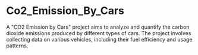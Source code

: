 # Co2_Emission_By_Cars
A "CO2 Emission by Cars" project aims to analyze and quantify the carbon dioxide emissions produced by different types of cars. The project involves collecting data on various vehicles, including their fuel efficiency and usage patterns.

